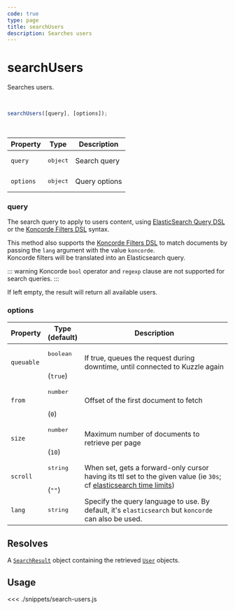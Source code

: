 ```yaml
---
code: true
type: page
title: searchUsers
description: Searches users
---
```


# searchUsers

Searches users.

<br />

```js
searchUsers([query], [options]);
```

<br />

| Property | Type | Description |
|--- |--- |--- |
| `query` | <pre>object</pre> | Search query |
| `options` | <pre>object</pre> | Query options |

### query

The search query to apply to users content, using [ElasticSearch Query DSL](https://www.elastic.co/guide/en/elasticsearch/reference/7.3/query-dsl.html) or the [Koncorde Filters DSL](/core/2/guides/cookbooks/realtime-api) syntax.

<SinceBadge version="change-me"/>

This method also supports the [Koncorde Filters DSL](/core/2/guides/cookbooks/realtime-api) to match documents by passing the `lang` argument with the value `koncorde`.  
Koncorde filters will be translated into an Elasticsearch query.  

::: warning
Koncorde `bool` operator and `regexp` clause are not supported for search queries.
:::

If left empty, the result will return all available users.

### options

| Property   | Type<br/>(default)              | Description                                                                                                                                                                                                       |
| ---------- | ------------------------------- | ----------------------------------------------------------------------------------------------------------------------------------------------------------------------------------------------------------------- |
| `queuable` | <pre>boolean</pre><br/>(`true`) | If true, queues the request during downtime, until connected to Kuzzle again                                                                                                                                      |
| `from`     | <pre>number</pre><br/>(`0`)     | Offset of the first document to fetch                                                                                                                                                                             |
| `size`     | <pre>number</pre><br/>(`10`)    | Maximum number of documents to retrieve per page                                                                                                                                                                  |
| `scroll`   | <pre>string</pre><br/>(`""`)    | When set, gets a forward-only cursor having its ttl set to the given value (ie `30s`; cf [elasticsearch time limits](https://www.elastic.co/guide/en/elasticsearch/reference/7.3/common-options.html#time-units)) |
| `lang`     | <pre>string</pre>               | Specify the query language to use. By default, it's `elasticsearch` but `koncorde` can also be used. <SinceBadge version="change-me"/> |

## Resolves

A [`SearchResult`](sdk/js/7/core-classes/search-result) object containing the retrieved [`User`](/sdk/js/7/core-classes/user) objects.

## Usage

<<< ./snippets/search-users.js
